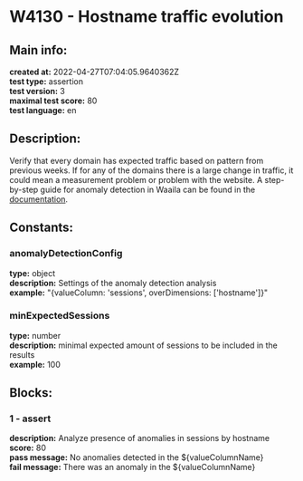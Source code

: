 # W4130 - Hostname traffic evolution  
## Main info:  
**created at:** 2022-04-27T07:04:05.9640362Z  
**test type:** assertion  
**test version:** 3  
**maximal test score:** 80  
**test language:** en  
## Description:  
Verify that every domain has expected traffic based on pattern from previous weeks. If for any of the domains there is a large change in traffic, it could mean a measurement problem or problem with the website. A step-by-step guide for anomaly detection in Waaila can be found in the <a href=https://waaila.com/en/docs/waaila/testLogic/AI-functions/#waailafunctionsisdayofweekanomaly target = _blank>documentation</a>.  
## Constants:  
### anomalyDetectionConfig
**type:** object  
**description:** Settings of the anomaly detection analysis  
**example:** "{valueColumn: 'sessions', overDimensions: ['hostname']}"  
### minExpectedSessions
**type:** number  
**description:** minimal expected amount of sessions to be included in the results  
**example:** 100  
## Blocks:  
### 1 - assert
**description:** Analyze presence of anomalies in sessions by hostname  
**score:** 80  
**pass message:** No anomalies detected in the ${valueColumnName}  
**fail message:** There was an anomaly in the ${valueColumnName}  
